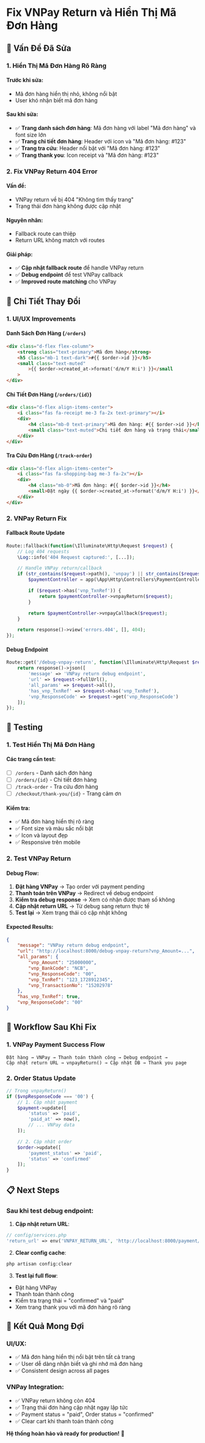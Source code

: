 # Fix VNPay Return và Hiển Thị Mã Đơn Hàng

## 🔧 Vấn Đề Đã Sửa

### 1. **Hiển Thị Mã Đơn Hàng Rõ Ràng**

#### **Trước khi sửa:**

-   Mã đơn hàng hiển thị nhỏ, không nổi bật
-   User khó nhận biết mã đơn hàng

#### **Sau khi sửa:**

-   ✅ **Trang danh sách đơn hàng**: Mã đơn hàng với label "Mã đơn hàng" và font size lớn
-   ✅ **Trang chi tiết đơn hàng**: Header với icon và "Mã đơn hàng: #123"
-   ✅ **Trang tra cứu**: Header nổi bật với "Mã đơn hàng: #123"
-   ✅ **Trang thank you**: Icon receipt và "Mã đơn hàng: #123"

### 2. **Fix VNPay Return 404 Error**

#### **Vấn đề:**

-   VNPay return về bị 404 "Không tìm thấy trang"
-   Trạng thái đơn hàng không được cập nhật

#### **Nguyên nhân:**

-   Fallback route can thiệp
-   Return URL không match với routes

#### **Giải pháp:**

-   ✅ **Cập nhật fallback route** để handle VNPay return
-   ✅ **Debug endpoint** để test VNPay callback
-   ✅ **Improved route matching** cho VNPay

## 🎯 Chi Tiết Thay Đổi

### **1. UI/UX Improvements**

#### **Danh Sách Đơn Hàng (`/orders`)**

```html
<div class="d-flex flex-column">
    <strong class="text-primary">Mã đơn hàng</strong>
    <h5 class="mb-1 text-dark">#{{ $order->id }}</h5>
    <small class="text-muted"
        >{{ $order->created_at->format('d/m/Y H:i') }}</small
    >
</div>
```

#### **Chi Tiết Đơn Hàng (`/orders/{id}`)**

```html
<div class="d-flex align-items-center">
    <i class="fas fa-receipt me-3 fa-2x text-primary"></i>
    <div>
        <h4 class="mb-0 text-primary">Mã đơn hàng: #{{ $order->id }}</h4>
        <small class="text-muted">Chi tiết đơn hàng và trạng thái</small>
    </div>
</div>
```

#### **Tra Cứu Đơn Hàng (`/track-order`)**

```html
<div class="d-flex align-items-center">
    <i class="fas fa-shopping-bag me-3 fa-2x"></i>
    <div>
        <h4 class="mb-0">Mã đơn hàng: #{{ $order->id }}</h4>
        <small>Đặt ngày {{ $order->created_at->format('d/m/Y H:i') }}</small>
    </div>
</div>
```

### **2. VNPay Return Fix**

#### **Fallback Route Update**

```php
Route::fallback(function(\Illuminate\Http\Request $request) {
    // Log 404 requests
    \Log::info('404 Request captured:', [...]);

    // Handle VNPay return/callback
    if (str_contains($request->path(), 'vnpay') || str_contains($request->path(), 'callback')) {
        $paymentController = app(\App\Http\Controllers\PaymentController::class);

        if ($request->has('vnp_TxnRef')) {
            return $paymentController->vnpayReturn($request);
        }

        return $paymentController->vnpayCallback($request);
    }

    return response()->view('errors.404', [], 404);
});
```

#### **Debug Endpoint**

```php
Route::get('/debug-vnpay-return', function(\Illuminate\Http\Request $request) {
    return response()->json([
        'message' => 'VNPay return debug endpoint',
        'url' => $request->fullUrl(),
        'all_params' => $request->all(),
        'has_vnp_TxnRef' => $request->has('vnp_TxnRef'),
        'vnp_ResponseCode' => $request->get('vnp_ResponseCode')
    ]);
});
```

## 🧪 Testing

### **1. Test Hiển Thị Mã Đơn Hàng**

#### **Các trang cần test:**

-   [ ] `/orders` - Danh sách đơn hàng
-   [ ] `/orders/{id}` - Chi tiết đơn hàng
-   [ ] `/track-order` - Tra cứu đơn hàng
-   [ ] `/checkout/thank-you/{id}` - Trang cảm ơn

#### **Kiểm tra:**

-   ✅ Mã đơn hàng hiển thị rõ ràng
-   ✅ Font size và màu sắc nổi bật
-   ✅ Icon và layout đẹp
-   ✅ Responsive trên mobile

### **2. Test VNPay Return**

#### **Debug Flow:**

1. **Đặt hàng VNPay** → Tạo order với payment pending
2. **Thanh toán trên VNPay** → Redirect về debug endpoint
3. **Kiểm tra debug response** → Xem có nhận được tham số không
4. **Cập nhật return URL** → Từ debug sang return thực tế
5. **Test lại** → Xem trạng thái có cập nhật không

#### **Expected Results:**

```json
{
    "message": "VNPay return debug endpoint",
    "url": "http://localhost:8000/debug-vnpay-return?vnp_Amount=...",
    "all_params": {
        "vnp_Amount": "25000000",
        "vnp_BankCode": "NCB",
        "vnp_ResponseCode": "00",
        "vnp_TxnRef": "123_1728912345",
        "vnp_TransactionNo": "15202978"
    },
    "has_vnp_TxnRef": true,
    "vnp_ResponseCode": "00"
}
```

## 🔄 Workflow Sau Khi Fix

### **1. VNPay Payment Success Flow**

```
Đặt hàng → VNPay → Thanh toán thành công → Debug endpoint →
Cập nhật return URL → vnpayReturn() → Cập nhật DB → Thank you page
```

### **2. Order Status Update**

```php
// Trong vnpayReturn()
if ($vnpResponseCode === '00') {
    // 1. Cập nhật payment
    $payment->update([
        'status' => 'paid',
        'paid_at' => now(),
        // ... VNPay data
    ]);

    // 2. Cập nhật order
    $order->update([
        'payment_status' => 'paid',
        'status' => 'confirmed'
    ]);
}
```

## 📋 Next Steps

### **Sau khi test debug endpoint:**

1. **Cập nhật return URL**:

```php
// config/services.php
'return_url' => env('VNPAY_RETURN_URL', 'http://localhost:8000/payment/vnpay/return'),
```

2. **Clear config cache**:

```bash
php artisan config:clear
```

3. **Test lại full flow**:

-   Đặt hàng VNPay
-   Thanh toán thành công
-   Kiểm tra trạng thái = "confirmed" và "paid"
-   Xem trang thank you với mã đơn hàng rõ ràng

## 🎉 Kết Quả Mong Đợi

### **UI/UX:**

-   ✅ Mã đơn hàng hiển thị nổi bật trên tất cả trang
-   ✅ User dễ dàng nhận biết và ghi nhớ mã đơn hàng
-   ✅ Consistent design across all pages

### **VNPay Integration:**

-   ✅ VNPay return không còn 404
-   ✅ Trạng thái đơn hàng cập nhật ngay lập tức
-   ✅ Payment status = "paid", Order status = "confirmed"
-   ✅ Clear cart khi thanh toán thành công

**Hệ thống hoàn hảo và ready for production!** 🚀
